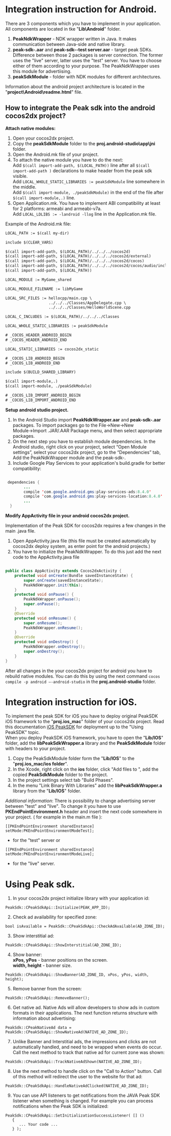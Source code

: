 # Integration instruction for Android. #

There are 3 components which you have to implement in your application. All components are located in tke "**Lib\Android**" folder.

1.  **PeakNdkWrapper** - NDK wrapper written in Java. It makes communication between Java-side and native library.
2.  **peak-sdk-<version>.aar** and **peak-sdk-<version>-test server.aar** - target peak SDKs. Difference between those 2 packages is server connection. The former uses the "live" server, latter uses the "test" server. You have to choose either of them according to your purpose. The PeakNdkWrapper uses this module for advertiising.
3.  **peakSdkModule** - folder with NDK modules for different architectures.

Information about the android project architecture is located in the "**project\Android\readme.html**" file.

## How to integrate the Peak sdk into the android cocos2dx project? ##

**Attach native modules:** 

1. Open your cocos2dx project.
2. Copy the **peakSdkModule** folder to the **proj.android-studio\app\jni** folder.
3. Open the Android.mk file of your project. 
4. To attach the native module you have to do the next:  
   Add `$(call import-add-path, $(LOCAL_PATH))` line after all `$(call import-add-path )` declarations to make header from the peak sdk visible.  
   Add `LOCAL_WHOLE_STATIC_LIBRARIES := peakSdkModule` line somewhere in the middle.  
   Add `$(call import-module, ./peakSdkModule)` in the end of the file after `$(call import-module,.)` line.
5. Open Application.mk.
   You have to implement ABI compatibility at least for 2 platforms: armeabi and armeabi-v7a.  
   Add `LOCAL_LDLIBS := -landroid -llog` line in the Application.mk file.

Example of the Android.mk file:

```xml
LOCAL_PATH := $(call my-dir)

include $(CLEAR_VARS)

$(call import-add-path, $(LOCAL_PATH)/../../../cocos2d)
$(call import-add-path, $(LOCAL_PATH)/../../../cocos2d/external)
$(call import-add-path, $(LOCAL_PATH)/../../../cocos2d/cocos)
$(call import-add-path, $(LOCAL_PATH)/../../../cocos2d/cocos/audio/include)
$(call import-add-path, $(LOCAL_PATH))

LOCAL_MODULE := MyGame_shared

LOCAL_MODULE_FILENAME := libMyGame

LOCAL_SRC_FILES := hellocpp/main.cpp \
                   ../../../Classes/AppDelegate.cpp \
                   ../../../Classes/HelloWorldScene.cpp

LOCAL_C_INCLUDES := $(LOCAL_PATH)/../../../Classes

LOCAL_WHOLE_STATIC_LIBRARIES := peakSdkModule

# _COCOS_HEADER_ANDROID_BEGIN
# _COCOS_HEADER_ANDROID_END

LOCAL_STATIC_LIBRARIES := cocos2dx_static

# _COCOS_LIB_ANDROID_BEGIN
# _COCOS_LIB_ANDROID_END

include $(BUILD_SHARED_LIBRARY)

$(call import-module,.)
$(call import-module, ./peakSdkModule)

# _COCOS_LIB_IMPORT_ANDROID_BEGIN
# _COCOS_LIB_IMPORT_ANDROID_END
```

**Setup android studio project.**

1. In the Android Studio import **PeakNdkWrapper.aar** and **peak-sdk-<version>.aar** packages. To import packages go to the File→New→New Module→Import .JAR/.AAR Package menu, and then select appropriate packages.
2. On the next step you have to establish module dependencies.
In the Android studio, right click on your project, select “Open Module settings”, select your cocos2dx project, go to the “Dependencies” tab, Add the PeakNdkWrapper module and the peak-sdk-<version>.
3. Include Google Play Services to your application's build.gradle for better compatibility:
```java

 dependencies {  
        ...  
        compile 'com.google.android.gms:play-services-ads:8.4.0'  
        compile 'com.google.android.gms:play-services-location:8.4.0'  
        ...  
  } 
```

**Modify AppActivity file in your android cocos2dx project.**  

Implementation of the Peak SDK for cocos2dx requires a few changes in the main .java file.

1. Open AppActivity.java file (this file must be created automatically by cocos2dx deploy system, as enter point for the android projects.) 
2. You have to initialize the PeakNdkWrapper. To do this just add the next code to the AppActivity.java file  


```java

public class AppActivity extends Cocos2dxActivity {
    protected void onCreate(Bundle savedInstanceState) {
        super.onCreate(savedInstanceState);
        PeakNdkWrapper.init(this);
    }
    protected void onPause() {
        PeakNdkWrapper.onPause();
        super.onPause();
    }
    @Override
    protected void onResume() {
        super.onResume();
        PeakNdkWrapper.onResume();
    }
    @Override
    protected void onDestroy() {
        PeakNdkWrapper.onDestroy();
        super.onDestroy();
    }
}
```

After all changes in the your cocos2dx project for android you have to rebuild native modules. You can do this by using the next command `cocos compile -p android –-android-studio` in the **proj.android-studio** folder.

# Integration instruction for iOS. #

To implement the peak SDK for iOS you have to deploy original PeakSDK iOS framework to the "**proj.ios_mac**" folder of your cocos2dx project. Read this documentation [iOS PeakSDK](https://github.com/peakmediation/Peak-Mediation-Android-SDK) for deployment up to the "Using PeakSDK" topic.  
When you deploy PeakSDK iOS framework, you have to open the "**Lib/IOS**" folder, add the **libPeakSdkWrapper.a** library and the **PeakSdkModule** folder with headers to your project.

1. Copy the PeakSdkModule folder form the "**Lib/IOS**" to the "**proj.ios_mac/ios folder**".
2. In the Xcode, right click on the **ios** folder, click "Add files to <your project name>", add  the copied **PeakSdkModule** folder to the project.
3. In the project settings select tab "Build Phases".
4. In the menu "Link Binary With Libraries" add the **libPeakSdkWrapper.a** library from the "**Lib/IOS**" folder.

*Additional information*: There is possibility to change advertising server between "test" and "live". To change it you have to use **PKEndPointEnvironment.h** header and insert the next code somewhere in your project. ( for example in the main.m file ):  
 ```
 [[PKEndPointEnvironment sharedInstance] setMode:PKEndPointEnvironmentModeTest];
 ```
- for the "test" server or  
 ```
 [[PKEndPointEnvironment sharedInstance] setMode:PKEndPointEnvironmentModeLive];
 ```
- for the "live" server.

# Using Peak sdk. #
1. In your cocos2dx project initialize library with your application id:  
 ```
 PeakSdk::CPeakSdkApi::Initialize(PEAK_APP_ID);
 ```
2. Check ad availability for specified zone:  
 ```
 bool isAvailable = PeakSdk::CPeakSdkApi::CheckAdAvailable(AD_ZONE_ID);
 ```
3. Show interstitial ad:  
 ```
 PeakSdk::CPeakSdkApi::ShowInterstitial(AD_ZONE_ID);
 ```
4. Show banner:  
**xPos, yPos** - banner positions on the screen.  
**width, height** - banner size.  
 ```
 PeakSdk::CPeakSdkApi::ShowBanner(AD_ZONE_ID, xPos, yPos, width, height);
 ```
5. Remove banner from the screen:  
 ```
 PeakSdk::CPeakSdkApi::RemoveBanner();
 ```
6. Get native ad. Native Ads will allow developers to show ads in custom formats in their applications. The next function returns structure with information about advertising:  
 ``` 
 PeakSdk::CPeakNativeAd data = PeakSdk::CPeakSdkApi::ShowNativeAd(NATIVE_AD_ZONE_ID);
 ```
7. Unlike Banner and Interstitial ads, the impressions and clicks are not automatically handled, and need to be wrapped when events do occur. Call the next method to track that native ad for current zone was shown:  
 ``` 
 PeakSdk::CPeakSdkApi::TrackNativeAdShown(NATIVE_AD_ZONE_ID);
 ```
8. Use the next method to handle click on the "Call to Action" button. Call of this method will redirect the user to the website for that ad:   
 ``` 
 PeakSdk::CPeakSdkApi::HandleNativeAdClicked(NATIVE_AD_ZONE_ID);
 ```
9. You can use API listeners to get notifications from the JAVA Peak SDK listener when something is changed. For example you can process notifications when the Peak SDK is initialized:    
 ``` 
 PeakSdk::CPeakSdkApi::SetInitializationSuccessListener( [] ()
    {
       ... Your code ...
    } );
 ```
